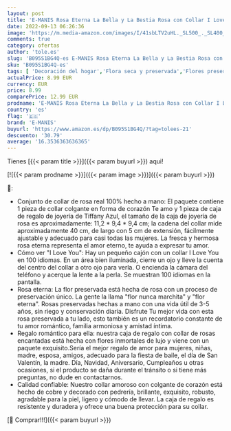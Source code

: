 ```yaml
---
layout: post
title: 'E-MANIS Rosa Eterna La Bella y La Bestia Rosa con Collar I Love You Caja de Regalo Rosa Real preservada para el día de San Valentín Día de la Madre Navidad Regalos románticos para Ella  Tiffany Azul '
date: 2022-09-13 06:26:36
image: 'https://m.media-amazon.com/images/I/41sbLTV2uHL._SL500_._SL400_.jpg'
comments: true
category: ofertas
author: 'tole.es'
slug: 'B095S1BG4Q-es E-MANIS Rosa Eterna La Bella y La Bestia Rosa con Collar I...'
sku: 'B095S1BG4Q-es'
tags: [ 'Decoración del hogar','Flora seca y preservada','Flores preservadas','Hogar y cocina','e-manis','navidad','🇪🇸', ]
actualPrice: 8.99 EUR
currency: EUR
price: 8.99
comparePrice: 12.99 EUR
prodname: 'E-MANIS Rosa Eterna La Bella y La Bestia Rosa con Collar I Love You Caja de Regalo Rosa Real preservada para el día de San Valentín Día de la Madre Navidad Regalos románticos para Ella  Tiffany Azul '
country: 'es'
flag: '🇪🇸'
brand: 'E-MANIS'
buyurl: 'https://www.amazon.es/dp/B095S1BG4Q/?tag=tolees-21'
descuento: '30.79'
average: '16.3536363636365'
---
```


Tienes [{{< param title >}}]({{< param buyurl >}}) aqui!

[![{{< param prodname >}}]({{< param image >}})]({{< param buyurl >}})

🔎:

- Conjunto de collar de rosa real 100% hecho a mano: El paquete contiene 1 pieza de collar colgante en forma de corazón Te amo y 1 pieza de caja de regalo de joyería de Tiffany Azul, el tamaño de la caja de joyería de rosa es aproximadamente: 11,2 * 9,4 * 9,4 cm; la cadena del collar mide aproximadamente 40 cm, de largo con 5 cm de extensión, fácilmente ajustable y adecuado para casi todas las mujeres. La fresca y hermosa rosa eterna representa el amor eterno, te ayuda a expresar tu amor.
- Cómo ver "I Love You": Hay un pequeño cajón con un collar I Love You en 100 idiomas. En un área bien iluminada, cierre un ojo y lleve la cuenta del centro del collar a otro ojo para verla. O encienda la cámara del teléfono y acerque la lente a la perla. Se muestran 100 idiomas en la pantalla.
- Rosa eterna: La flor preservada está hecha de rosa con un proceso de preservación único. La gente la llama "flor nunca marchita" y "flor eterna". Rosas preservadas hechas a mano con una vida útil de 3-5 años, sin riego y conservación diaria. Disfrute Tu mejor vida con esta rosa preservada a tu lado, esto también es un recordatorio constante de tu amor romántico, familia armoniosa y amistad íntima.
- Regalo romántico para ella: nuestra caja de regalo con collar de rosas encantadas está hecha con flores inmortales de lujo y viene con un paquete exquisito.Sería el mejor regalo de amor para mujeres, niñas, madre, esposa, amigos, adecuado para la fiesta de baile, el día de San Valentín, la madre. Día, Navidad, Aniversario, Cumpleaños u otras ocasiones, si el producto se daña durante el tránsito o si tiene más preguntas, no dude en contactarnos.
- Calidad confiable: Nuestro collar amoroso con colgante de corazón está hecho de cobre y decorado con pedrería, brillante, exquisito, robusto, agradable para la piel, ligero y cómodo de llevar. La caja de regalo es resistente y duradera y ofrece una buena protección para su collar.

[🛒 Comprar!!!]({{< param buyurl >}})

